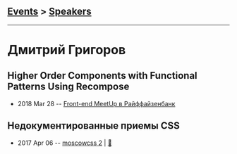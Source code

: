 ## [Events](../README.md) > [Speakers](../speakers.md)
---

# Дмитрий Григоров

## Higher Order Components with Functional Patterns Using Recompose
- 2018 Mar 28 -- [Front-end MeetUp в Райффайзенбанк](https://youtu.be/5zPbydsnLoE?t=2m3s)    
## Недокументированные приемы CSS
- 2017 Apr 06 -- [moscowcss 2](https://www.youtube.com/watch?v=fIAokeTWgGU)  | [:notebook:](http://css.moscow/2/undocument-css.pdf)  
